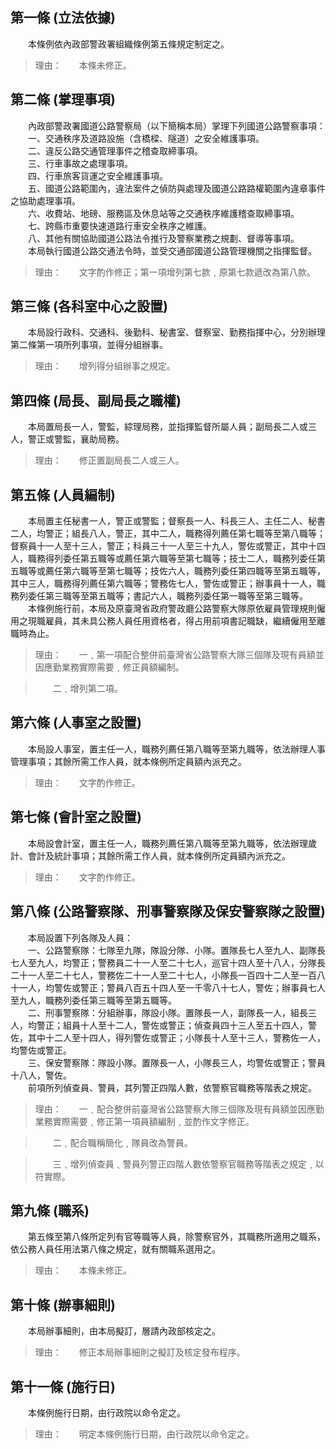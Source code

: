 第一條 (立法依據)
-----------------
　　本條例依內政部警政署組織條例第五條規定制定之。  
> 理由：　　本條未修正。



第二條 (掌理事項)
-----------------
　　內政部警政署國道公路警察局（以下簡稱本局）掌理下列國道公路警察事項：  
　　一、交通秩序及道路設施（含橋樑、隧道）之安全維護事項。  
　　二、違反公路交通管理事件之稽查取締事項。  
　　三、行車事故之處理事項。  
　　四、行車旅客貨運之安全維護事項。  
　　五、國道公路範圍內，違法案件之偵防與處理及國道公路路權範圍內違章事件之協助處理事項。  
　　六、收費站、地磅、服務區及休息站等之交通秩序維護稽查取締事項。  
　　七、跨縣市重要快速道路行車安全秩序之維護。  
　　八、其他有關協助國道公路法令推行及警察業務之規劃、督導等事項。  
　　本局執行國道公路交通法令時，並受交通部國道公路管理機關之指揮監督。  
> 理由：　　文字酌作修正；第一項增列第七款﹐原第七款遞改為第八款。



第三條 (各科室中心之設置)
-------------------------
　　本局設行政科、交通科、後勤科、秘書室、督察室、勤務指揮中心，分別辦理第二條第一項所列事項，並得分組辦事。  
> 理由：　　增列得分組辦事之規定。



第四條 (局長、副局長之職權)
---------------------------
　　本局置局長一人，警監，綜理局務，並指揮監督所屬人員；副局長二人或三人，警正或警監，襄助局務。  
> 理由：　　修正置副局長二人或三人。



第五條 (人員編制)
-----------------
　　本局置主任秘書一人，警正或警監；督察長一人、科長三人、主任二人、秘書二人，均警正；組長八人，警正，其中二人，職務得列薦任第七職等至第八職等；督察員十一人至十三人，警正；科員三十一人至三十九人，警佐或警正，其中十四人，職務得列委任第五職等或薦任第六職等至第七職等；技士二人，職務列委任第五職等或薦任第六職等至第七職等；技佐六人，職務列委任第四職等至第五職等，其中三人，職務得列薦任第六職等；警務佐七人，警佐或警正；辦事員十一人，職務列委任第三職等至第五職等；書記六人，職務列委任第一職等至第三職等。  
　　本條例施行前，本局及原臺灣省政府警政廳公路警察大隊原依雇員管理規則僱用之現職雇員，其未具公務人員任用資格者，得占用前項書記職缺，繼續僱用至離職時為止。  
> 理由：　　一﹑第一項配合整併前臺灣省公路警察大隊三個隊及現有員額並因應勤業務實際需要﹐修正員額編制。

> 　　二﹑增列第二項。



第六條 (人事室之設置)
---------------------
　　本局設人事室，置主任一人，職務列薦任第八職等至第九職等，依法辦理人事管理事項；其餘所需工作人員，就本條例所定員額內派充之。  
> 理由：　　文字酌作修正。



第七條 (會計室之設置)
---------------------
　　本局設會計室，置主任一人，職務列薦任第八職等至第九職等，依法辦理歲計、會計及統計事項；其餘所需工作人員，就本條例所定員額內派充之。  
> 理由：　　文字酌作修正。



第八條 (公路警察隊、刑事警察隊及保安警察隊之設置)
-------------------------------------------------
　　本局設置下列各隊及人員：  
　　一、公路警察隊：七隊至九隊，隊設分隊、小隊。置隊長七人至九人、副隊長七人至九人，均警正；警務員二十一人至二十七人，巡官十四人至十八人，分隊長二十一人至二十七人，警務佐二十一人至二十七人，小隊長一百四十二人至一百八十一人，均警佐或警正；警員八百五十四人至一千零八十七人，警佐；辦事員七人至九人，職務列委任第三職等至第五職等。  
　　二、刑事警察隊：分組辦事，隊設小隊。置隊長一人，副隊長一人，組長三人，均警正；組員十人至十二人，警佐或警正；偵查員四十三人至五十四人，警佐，其中十二人至十四人，得列警佐或警正；小隊長十人至十三人，警務佐一人，均警佐或警正。  
　　三、保安警察隊：隊設小隊。置隊長一人，小隊長三人，均警佐或警正；警員十八人，警佐。  
　　前項所列偵查員、警員，其列警正四階人數，依警察官職務等階表之規定。  
> 理由：　　一﹑配合整併前臺灣省公路警察大隊三個隊及現有員額並因應勤業務實際需要﹐修正第一項員額編制﹐並酌作文字修正。

> 　　二﹑配合職稱簡化﹐隊員改為警員。

> 　　三﹑增列偵查員﹑警員列警正四階人數依警察官職務等階表之規定﹐以符實際。



第九條 (職系)
-------------
　　第五條至第八條所定列有官等職等人員，除警察官外，其職務所適用之職系，依公務人員任用法第八條之規定，就有關職系選用之。  
> 理由：　　本條未修正。



第十條 (辦事細則)
-----------------
　　本局辦事細則，由本局擬訂，層請內政部核定之。  
> 理由：　　修正本局辦事細則之擬訂及核定發布程序。



第十一條 (施行日)
-----------------
　　本條例施行日期，由行政院以命令定之。  
> 理由：　　明定本條例施行日期，由行政院以命令定之。